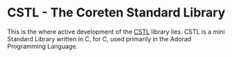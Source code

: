 # CSTL - The Coreten Standard Library

This is the where active development of the [CSTL](https://github.com/jasmcaus/cstl) library lies.
CSTL is a mini Standard Library written in C, for C, used primarily in the Adorad Programming Language.